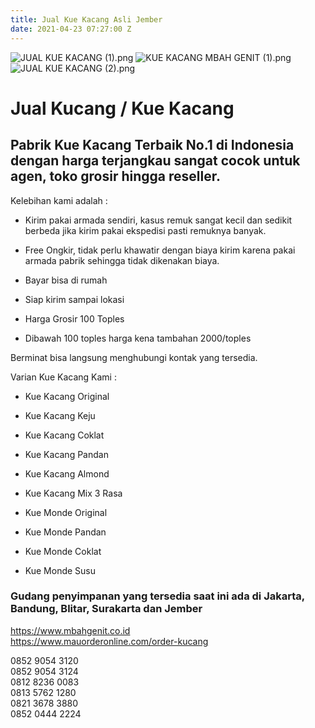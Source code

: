 ```yaml
---
title: Jual Kue Kacang Asli Jember
date: 2021-04-23 07:27:00 Z
---
```


![JUAL KUE KACANG (1).png](/uploads/JUAL%20KUE%20KACANG%20(1).png)
![KUE KACANG MBAH GENIT (1).png](/uploads/KUE%20KACANG%20MBAH%20GENIT%20(1).png)
![JUAL KUE KACANG (2).png](/uploads/JUAL%20KUE%20KACANG%20(2).png)

# Jual Kucang / Kue Kacang

## Pabrik Kue Kacang Terbaik No.1 di Indonesia dengan harga terjangkau sangat cocok untuk agen, toko grosir hingga reseller.

Kelebihan kami adalah :

* Kirim pakai armada sendiri, kasus remuk sangat kecil dan sedikit berbeda jika kirim pakai ekspedisi pasti remuknya banyak.

* Free Ongkir, tidak perlu khawatir dengan biaya kirim karena pakai armada pabrik sehingga tidak dikenakan biaya.

* Bayar bisa di rumah

* Siap kirim sampai lokasi

* Harga Grosir 100 Toples

* Dibawah 100 toples harga kena tambahan 2000/toples

Berminat bisa langsung menghubungi kontak yang tersedia.

Varian Kue Kacang Kami :

* Kue Kacang Original

* Kue Kacang Keju

* Kue Kacang Coklat

* Kue Kacang Pandan

* Kue Kacang Almond

* Kue Kacang Mix 3 Rasa

* Kue Monde Original

* Kue Monde Pandan

* Kue Monde Coklat

* Kue Monde Susu

### Gudang penyimpanan yang tersedia saat ini ada di Jakarta, Bandung, Blitar, Surakarta dan Jember

<a>https://www.mbahgenit.co.id </a><br>
<a>https://www.mauorderonline.com/order-kucang </a>

0852 9054 3120 <br>
0852 9054 3124 <br>
0812 8236 0083 <br>
0813 5762 1280 <br>
0821 3678 3880 <br>
0852 0444 2224 <br>